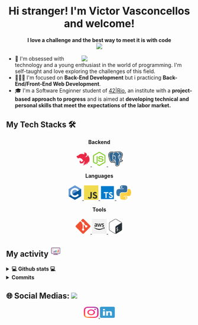 <!-- My Header -->

<h1 align="center">
  <br>
  Hi stranger! I'm Victor Vasconcellos and welcome!
</h1>

<p align="center">
   <b>I love a challenge and the best way to meet it is with code</b>
  <br>
  <img src="https://readme-typing-svg.demolab.com?font=Fira+Code&pause=1000&color=3FF72C&center=true&width=435&height=40&lines=The+Back-End+Developer!">
</p>
<img align="right" src="https://camo.githubusercontent.com/c1dcb74cc1c1835b1d716f5051499a2814c683c806b15f04b0eba492863703e9/68747470733a2f2f63646e2e6472696262626c652e636f6d2f75736572732f3733303730332f73637265656e73686f74732f363538313234332f6176656e746f2e676966" width="300">

- 🎩 I'm obsessed with technology and a young enthusiast in the world of programming. I'm self-taught and love exploring the challenges of this field.
- 🧑🏾‍💻 I'm focused on **Back-End Development** but i practicing **Back-End/Front-End Web Development**.
- 🎓 I'm a Software Enginner student of [42|Rio](https://42.rio/), an institute with a **project-based approach to progress** and is aimed at **developing technical and personal skills that meet the expectations of the labor market.**

<h2> My Tech Stacks 🛠️ </h2>

<p align="center">
  <b>Backend</b>
  <br>
  <br>
  <a href="https://nestjs.com" target="_blank">
    <code><img src="./images/nest.svg" alt="NestJS" height="40"/></code>
  </a>
  <a href="https://nodejs.org" target="_blank">
    <code><img src="./images/node.svg" alt="NodeJS" height="40"/></code>
  </a>
  <a href="https://www.postgresql.org/" target="_blank">
    <code><img src="./images/postgres.svg" alt="postgresSQL" height="40"/></code>
  </a>
</p>

<p align="center">
  <b>Languages</b>
  <br>
  <br>
  <a href="https://en.wikipedia.org/wiki/C_(programming_language)" target="_blank">
    <code><img src="./images/c.svg" alt="C" height="40"/></code>
  </a>
  <a href="https://developer.mozilla.org/en-US/docs/Web/JavaScript" target="_blank">
    <code><img src="./images/javascript.svg" alt="JavaScript" height="40"/></code>
  </a>
  <a href="https://www.typescriptlang.org" target="_blank">
    <code><img src="./images/typescript.svg" alt="TypeScript" height="40"/></code>
  </a>
  <a href="https://www.python.org" target="_blank">
    <code><img src="./images/python.svg" alt="Python" height="40"/></code>
  </a>
</p>

<p align="center">
  <b>Tools</b>
  <br>
  <br>
  <a href="https://git-scm.com/" target="_blank">
    <code><img src="./images/git.png" alt="Git" height="40"/></code>
  </a>
  <a href="https://aws.amazon.com/pt/?nc2=h_lg" target="_blank">
    <code><img src="./images/aws.png" alt="AWS" height="40"/></code>
  </a>
  <a href="https://www.gnu.org/software/bash/" target="_blank">
    <code><img src="./images/bash_logo.png" alt="Bash" height="40"/></code>
  </a>
</p>

<h2>My activity <img src="./images/gifs-de-graficos-0.gif" height="30px"></h2>
<details> 
  <summary><b>💻 Github stats 💻</b></summary>
  <br>
  <p align="center">
    <img alt="Mosted used languages" src="https://github-readme-stats.vercel.app/api/top-langs/?username=VictorVasconcellos42&layout=compact&theme=midnight-purple" height="192px"/>
    <br>
	  <img src="https://github-readme-stats.vercel.app/api?username=VictorVasconcellos42&show_icons=true&icon_color=ffffff&theme=midnight-purple" alt="oHTGo's Github Stats" height="192px"/>
    <br>
    <b>Note:</b> Top languages is only a metric of the languages my public code consists of and doesn't reflect experience or skill level.
  </p>
</details>
<details>
	<summary><b> Commits</b></summary>
<br>
	<img alt="snake-commit" src="https://github.com/VictorVasconcellos42/VictorVasconcellos42/blob/output/github-contribution-grid-snake.svg" />
</details>

<h2> 🌐 Social Medias:  <img src="./images/handshake.gif" height="35px"></h2>
<p align="center">
  <a href="https://www.instagram.com/vt_vasconcellos/" target="_blank">
    <code><img src="./images/instagram.svg" alt="vt_vasconcellos" height="30" width="40"/></code>
  </a>
  <a href="https://www.linkedin.com/in/VictorVasconcellos42/" target="_blank">
    <code><img src="./images/linkedin.svg" alt="Victor Vasconcellos" height="30" width="40"/></code>
  </a>
</p>
